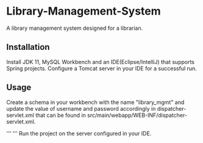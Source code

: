 # Library-Management-System
A library management system designed for a librarian.

## Installation

Install JDK 11, MySQL Workbench and an IDE(Eclipse/IntelliJ) that supports Spring projects. Configure a Tomcat server in your IDE for a successful run.

## Usage

Create a schema in your workbench with the name "library_mgmt" and update the value of username and password accordingly in dispatcher-servlet.xml that can be found in src/main/webapp/WEB-INF/dispatcher-servlet.xml. 

'''
<bean class="org.springframework.jdbc.datasource.DriverManagerDataSource" 
  name="ds"> 
   <property name="driverClassName" value="com.mysql.cj.jdbc.Driver"></property>
   <property name="url" value="jdbc:mysql://localhost:3306/library_mgmt"></property>
   <property name="username" value="root"></property>
   <property name="password" value="1234"></property> 
 </bean>
'''
Run the project on the server configured in your IDE.




